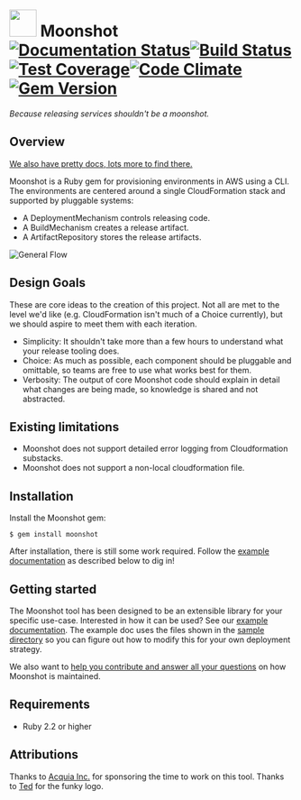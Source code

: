# <img src="docs/logo.png" width="48"> Moonshot [![Documentation Status](https://readthedocs.org/projects/moonshot/badge/?version=latest)](http://moonshot.readthedocs.org/en/latest/?badge=latest)[![Build Status](https://travis-ci.org/acquia/moonshot.svg?branch=master)](https://travis-ci.org/acquia/moonshot)[![Test Coverage](https://codeclimate.com/github/acquia/moonshot/badges/coverage.svg)](https://codeclimate.com/github/acquia/moonshot/coverage)[![Code Climate](https://codeclimate.com/github/acquia/moonshot/badges/gpa.svg)](https://codeclimate.com/github/acquia/moonshot)[![Gem Version](https://badge.fury.io/rb/moonshot.svg)](https://badge.fury.io/rb/moonshot)
_Because releasing services shouldn't be a moonshot._

## Overview

[We also have pretty docs, lots more to find there.](http://moonshot.readthedocs.org/en/latest/)

Moonshot is a Ruby gem for provisioning environments in AWS using a CLI.
The environments are centered around a single CloudFormation stack and supported
by pluggable systems:

- A DeploymentMechanism controls releasing code.
- A BuildMechanism creates a release artifact.
- A ArtifactRepository stores the release artifacts.

![General Flow](docs/moonshot.png "General Flow")

## Design Goals

These are core ideas to the creation of this project. Not all are met to the
level we'd like (e.g. CloudFormation isn't much of a Choice currently), but we
should aspire to meet them with each iteration.

- Simplicity: It shouldn't take more than a few hours to understand what your
  release tooling does.
- Choice: As much as possible, each component should be pluggable and omittable,
  so teams are free to use what works best for them.
- Verbosity: The output of core Moonshot code should explain in detail what
  changes are being made, so knowledge is shared and not abstracted.

## Existing limitations

- Moonshot does not support detailed error logging from Cloudformation substacks.
- Moonshot does not support a non-local cloudformation file.

## Installation

Install the Moonshot gem:

```shell
$ gem install moonshot
```

After installation, there is still some work required. Follow the [example documentation](docs/example.md) as described below to dig in!

## Getting started

The Moonshot tool has been designed to be an extensible library for your
specific use-case. Interested in how it can be used? See our [example
documentation](http://moonshot.readthedocs.org/en/latest/example). The example
doc uses the files shown in the [sample
directory](https://github.com/acquia/moonshot/tree/master/sample) so you can
figure out how to modify this for your own deployment strategy.

We also want to [help you contribute and answer all your questions](http://moonshot.readthedocs.org/en/latest/about/contribute) on how Moonshot is maintained.

## Requirements

- Ruby 2.2 or higher

## Attributions

Thanks to [Acquia Inc.](https://acquia.com) for sponsoring the time to work on this tool.
Thanks to [Ted](https://github.com/tottey) for the funky logo.
